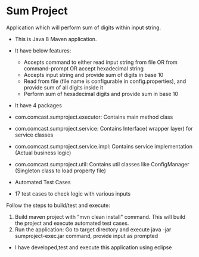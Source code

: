# Sum Project
Application which will perform sum of digits within input string.
 
- This is Java 8 Maven application.
- It have below features:
	- Accepts command to either read input string from file OR from command-prompt OR accept hexadecimal string
	- Accepts input string and provide sum of digits in base 10
	- Read from file (file name is configurable in config.properties), and provide sum of all digits inside it
	- Perform sum of hexadecimal digits and provide sum in base 10 

- It have 4 packages
- com.comcast.sumproject.executor: Contains main method class
- com.comcast.sumproject.service: Contains Interface( wrapper layer) for service classes
- com.comcast.sumproject.service.impl: Contains service implementation (Actual business logic)
- com.comcast.sumproject.util: Contains util classes like ConfigManager (Singleton class to load property file)

- Automated Test Cases
- 17 test cases to check logic with various inputs

Follow the steps to build/test and execute: 
1) Build maven project with "mvn clean install" command. This will build the project and execute automated test cases.
2) Run the application: Go to target directory and execute java -jar sumproject-exec.jar command, provide input as prompted

- I have developed,test and execute this application using eclipse